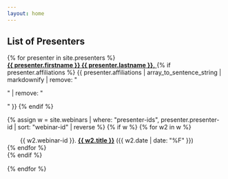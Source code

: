 ```yaml
---
layout: home
---
```

<h2>List of Presenters</h2>

<dl>
{% for presenter in site.presenters %}
<section style="margin-bottom: 15px">
  <dt>
    <a href="{{ site.baseurl }}{{ presenter.url }}">
  	  <strong>{{ presenter.firstname }} {{ presenter.lastname }},</strong>
	</a>
    {% if presenter.affiliations %}
      {{ presenter.affiliations | array_to_sentence_string | markdownify |
          remove: "<p>" | remove: "</p>" }}
    {% endif %}
  </dt> 

{% assign w = site.webinars | where: "presenter-ids", presenter.presenter-id | sort: "webinar-id" | reverse %}
  {% if w %}
    {% for w2 in w %}
      <dd style="margin-left: 30px">{{ w2.webinar-id }}. 
        <strong><a href="{{ site.baseurl }}{{ w2.url }}">{{ w2.title }}</a></strong> ({{ w2.date | date: "%F" }})
      </dd>
    {% endfor %}  
  {% endif %}  

</section>
{% endfor %}
</dl>

